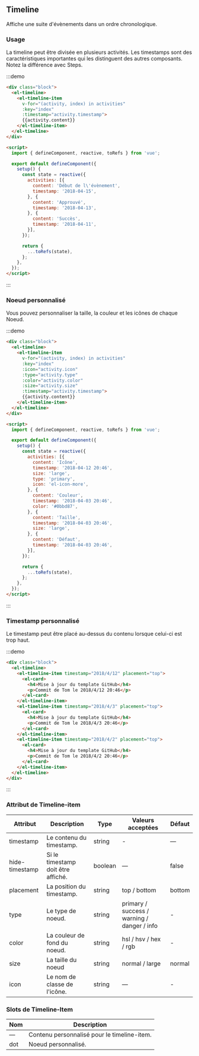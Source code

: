 ## Timeline

Affiche une suite d'évènements dans un ordre chronologique.

### Usage

La timeline peut être divisée en plusieurs activités. Les timestamps sont des caractéristiques importantes qui les distinguent des autres composants. Notez la différence avec Steps.

:::demo
```html
<div class="block">
  <el-timeline>
    <el-timeline-item
      v-for="(activity, index) in activities"
      :key="index"
      :timestamp="activity.timestamp">
      {{activity.content}}
    </el-timeline-item>
  </el-timeline>
</div>

<script>
  import { defineComponent, reactive, toRefs } from 'vue';

  export default defineComponent({
    setup() {
      const state = reactive({
        activities: [{
          content: 'Début de l\'évènement',
          timestamp: '2018-04-15',
        }, {
          content: 'Approuvé',
          timestamp: '2018-04-13',
        }, {
          content: 'Succès',
          timestamp: '2018-04-11',
        }],
      });

      return {
        ...toRefs(state),
      };
    },
  });
</script>
```
:::

### Noeud personnalisé

Vous pouvez personnaliser la taille, la couleur et les icônes de chaque Noeud.

:::demo
```html
<div class="block">
  <el-timeline>
    <el-timeline-item
      v-for="(activity, index) in activities"
      :key="index"
      :icon="activity.icon"
      :type="activity.type"
      :color="activity.color"
      :size="activity.size"
      :timestamp="activity.timestamp">
      {{activity.content}}
    </el-timeline-item>
  </el-timeline>
</div>

<script>
  import { defineComponent, reactive, toRefs } from 'vue';

  export default defineComponent({
    setup() {
      const state = reactive({
        activities: [{
          content: 'Icône',
          timestamp: '2018-04-12 20:46',
          size: 'large',
          type: 'primary',
          icon: 'el-icon-more',
        }, {
          content: 'Couleur',
          timestamp: '2018-04-03 20:46',
          color: '#0bbd87',
        }, {
          content: 'Taille',
          timestamp: '2018-04-03 20:46',
          size: 'large',
        }, {
          content: 'Défaut',
          timestamp: '2018-04-03 20:46',
        }],
      });

      return {
        ...toRefs(state),
      };
    },
  });
</script>
```
:::

### Timestamp personnalisé

Le timestamp peut être placé au-dessus du contenu lorsque celui-ci est trop haut.

:::demo
```html
<div class="block">
  <el-timeline>
    <el-timeline-item timestamp="2018/4/12" placement="top">
      <el-card>
        <h4>Mise à jour du template GitHub</h4>
        <p>Commit de Tom le 2018/4/12 20:46</p>
      </el-card>
    </el-timeline-item>
    <el-timeline-item timestamp="2018/4/3" placement="top">
      <el-card>
        <h4>Mise à jour du template GitHub</h4>
        <p>Commit de Tom le 2018/4/3 20:46</p>
      </el-card>
    </el-timeline-item>
    <el-timeline-item timestamp="2018/4/2" placement="top">
      <el-card>
        <h4>Mise à jour du template GitHub</h4>
        <p>Commit de Tom le 2018/4/2 20:46</p>
      </el-card>
    </el-timeline-item>
  </el-timeline>
</div>
```
:::

### Attribut de Timeline-item

| Attribut      | Description    | Type      | Valeurs acceptées | Défaut   |
|---------- |-------- |---------- |-------------  |-------- |
| timestamp     | Le contenu du timestamp. | string  | - | — |
| hide-timestamp  | Si le timestamp doit être affiché. | boolean | — | false |
| placement | La position du timestamp. | string | top / bottom | bottom |
| type | Le type de noeud. | string | primary / success / warning / danger / info | - |
| color | La couleur de fond du noeud. | string | hsl / hsv / hex / rgb | - |
| size | La taille du noeud | string | normal / large | normal |
| icon | Le nom de classe de l'icône. | string | — | - |

### Slots de Timeline-Item

| Nom | Description |
|------|--------|
| — | Contenu personnalisé pour le timeline-item. |
| dot | Noeud personnalisé. |
